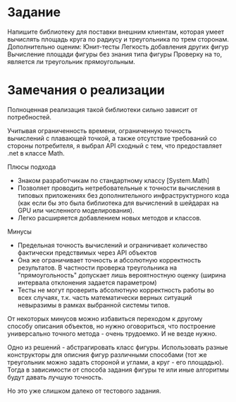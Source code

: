 #  Задание

Напишите библиотеку для поставки внешним клиентам, которая умеет вычислять
площадь круга по радиусу и треугольника по трем сторонам. Дополнительно оценим:
Юнит-тесты Легкость добавления других фигур Вычисление площади фигуры без
знания типа фигуры Проверку на то, является ли треугольник прямоугольным.

# Замечания о реализации

Полноценная реализация такой библиотеки сильно зависит от потребностей.

Учитывая ограниченность времени, ограниченную точность вычислений с плавающей точкой, а также отсутствие требований со стороны потребителя, я выбрал API сходный с тем, что предоставляет .net в классе Math.

Плюсы подхода
* Знаком разработчикам по стандартному классу [System.Math]
* Позволяет проводить нетребовательные к точности вычисления в типовых приложениях без дополнительного инфраструктурного кода (как если бы это была библиотека для вычислений в шейдарах на GPU или численного моделирования).
* Легко расширяется добавлением новых методов и классов.

Минусы
* Предельная точность вычислений и ограничивает количество фактически предствимых через API объектов
* Она же ограничивает точность и абсолютную корректность результатов. В частности проверка треугольника на "прямоугольность" допускает лишь вероятностную оценку (ширина интервала отклонения задается параметром) 
* Тесты не могут проверить абсолютную корректность работы во всех случаях, т.к. часть математически верных ситуаций невыразимы в рамках выбранной системы типов.

От некоторых минусов можно избавиться переходом к другому способу описания объектов, но нужно оговориться, что построение универсально точного метода - очень трудоемко. И не везде нужно.

Одно из решений - абстрагировать класс фигуры. Использовать разные конструкторы для описния фигур различными способами (тот же треугольник можно задать стороной и углами, а круг - его площадью). 
Тогда в зависимости от способа задания фигуры те или иные алгоритмы будут давать лучшую точность.

Но это уже слишком далеко от тестового задания.
